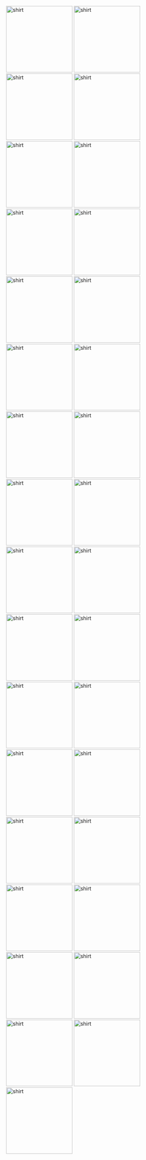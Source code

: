 <img alt="shirt" src="https://cdn.fifakitcreator.com/kits/2024/03/19/65fa0cf0c6e34.jpg" style="width: 180px; height: 180px" /> <img alt="shirt" src="https://cdn.fifakitcreator.com/kits/2024/03/19/65fa0cc6204b8.jpg" style="width: 180px; height: 180px" /> <img alt="shirt" src="https://cdn.fifakitcreator.com/kits/2024/03/19/65fa0bcfaaf45.jpg" style="width: 180px; height: 180px" /> <img alt="shirt" src="https://cdn.fifakitcreator.com/kits/2024/03/19/65fa0ab494a3e.jpg" style="width: 180px; height: 180px" /> <img alt="shirt" src="https://cdn.fifakitcreator.com/kits/2024/03/19/65fa099351eee.jpg" style="width: 180px; height: 180px" /> <img alt="shirt" src="https://cdn.fifakitcreator.com/kits/2024/03/19/65fa09191be86.jpg" style="width: 180px; height: 180px" /> <img alt="shirt" src="https://cdn.fifakitcreator.com/kits/2024/03/19/65fa0883d2a9c.jpg" style="width: 180px; height: 180px" /> <img alt="shirt" src="https://cdn.fifakitcreator.com/kits/2024/03/17/65f6feae5e4aa.jpg" style="width: 180px; height: 180px" /> <img alt="shirt" src="https://cdn.fifakitcreator.com/kits/2024/03/17/65f6fb871cf9c.jpg" style="width: 180px; height: 180px" /> <img alt="shirt" src="https://cdn.fifakitcreator.com/kits/2024/03/17/65f6fadb56de8.jpg" style="width: 180px; height: 180px" /> <img alt="shirt" src="https://cdn.fifakitcreator.com/kits/2024/03/17/65f6fac6ee36b.jpg" style="width: 180px; height: 180px" /> <img alt="shirt" src="https://cdn.fifakitcreator.com/kits/2024/02/03/65bd794e93a31.jpg" style="width: 180px; height: 180px" /> <img alt="shirt" src="https://cdn.fifakitcreator.com/kits/2024/02/02/65bd6f0cb6cce.jpg" style="width: 180px; height: 180px" /> <img alt="shirt" src="https://cdn.fifakitcreator.com/kits/2024/02/02/65bc2fb0188a2.jpg" style="width: 180px; height: 180px" /> <img alt="shirt" src="https://cdn.fifakitcreator.com/kits/2024/02/01/65bc1bda26b46.jpg" style="width: 180px; height: 180px" /> <img alt="shirt" src="https://cdn.fifakitcreator.com/kits/2024/02/01/65bc191edbb71.jpg" style="width: 180px; height: 180px" /> <img alt="shirt" src="https://cdn.fifakitcreator.com/kits/2024/02/01/65bc192993ce3.jpg" style="width: 180px; height: 180px" /> <img alt="shirt" src="https://cdn.fifakitcreator.com/kits/2024/01/20/65ac41a7bd4aa.jpg" style="width: 180px; height: 180px" /> <img alt="shirt" src="https://cdn.fifakitcreator.com/kits/2024/01/20/65ac412eb5f62.jpg" style="width: 180px; height: 180px" /> <img alt="shirt" src="https://cdn.fifakitcreator.com/kits/2024/01/20/65ac41019f282.jpg" style="width: 180px; height: 180px" /> <img alt="shirt" src="https://cdn.fifakitcreator.com/kits/2024/01/20/65ac28f7bcc35.jpg" style="width: 180px; height: 180px" /> <img alt="shirt" src="https://cdn.fifakitcreator.com/kits/2024/01/15/65a5b69386d1b.jpg" style="width: 180px; height: 180px" /> <img alt="shirt" src="https://cdn.fifakitcreator.com/kits/2024/01/08/659c0859933d5.jpg" style="width: 180px; height: 180px" /> <img alt="shirt" src="https://cdn.fifakitcreator.com/kits/2024/01/08/659b4b243cb40.jpg" style="width: 180px; height: 180px" /> <img alt="shirt" src="https://cdn.fifakitcreator.com/kits/2024/01/08/659b45ad60101.jpg" style="width: 180px; height: 180px" /> <img alt="shirt" src="https://cdn.fifakitcreator.com/kits/2024/01/07/659b0303aeee0.jpg" style="width: 180px; height: 180px" /> <img alt="shirt" src="https://cdn.fifakitcreator.com/kits/2024/01/07/659b015a41adf.jpg" style="width: 180px; height: 180px" /> <img alt="shirt" src="https://cdn.fifakitcreator.com/kits/2024/01/07/659afba4e0069.jpg" style="width: 180px; height: 180px" /> <img alt="shirt" src="https://cdn.fifakitcreator.com/kits/2024/01/07/659af9a1a0c64.jpg" style="width: 180px; height: 180px" /> <img alt="shirt" src="https://cdn.fifakitcreator.com/kits/2024/01/07/659af94207188.jpg" style="width: 180px; height: 180px" /> <img alt="shirt" src="https://cdn.fifakitcreator.com/kits/2024/01/07/659af8e61efb3.jpg" style="width: 180px; height: 180px" /> <img alt="shirt" src="https://cdn.fifakitcreator.com/kits/2024/01/07/659a0f7fa81a4.jpg" style="width: 180px; height: 180px" /> <img alt="shirt" src="https://cdn.fifakitcreator.com/kits/2024/01/07/6599e0053dc8b.jpg" style="width: 180px; height: 180px" /> 
